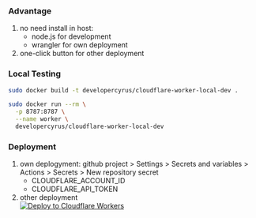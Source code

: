 ### Advantage
1. no need install in host:
   - node.js for development
   - wrangler for own deployment
2. one-click button for other deployment

### Local Testing
```bash
sudo docker build -t developercyrus/cloudflare-worker-local-dev . 

sudo docker run --rm \
  -p 8787:8787 \
  --name worker \
  developercyrus/cloudflare-worker-local-dev
```

### Deployment
1. own deplogyment: github project > Settings > Secrets and variables > Actions > Secrets > New repository secret
   - CLOUDFLARE_ACCOUNT_ID
   - CLOUDFLARE_API_TOKEN
2. other deployment<br>
[![Deploy to Cloudflare Workers](https://deploy.workers.cloudflare.com/button)](https://deploy.workers.cloudflare.com/?url=https://github.com/developercyrus/docker-cloudflare-worker-local-dev)
